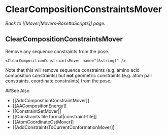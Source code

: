 # ClearCompositionConstraintsMover
*Back to [[Mover|Movers-RosettaScripts]] page.*
## ClearCompositionConstraintsMover

Remove any sequence constraints from the pose.

```
<ClearCompositionConstraintsMover name="(&string)" />
```

Note that this will remove sequence constraints (e.g. amino acid composition constraints) but **not** geometric constraints (e.g. atom pair constraints, coordinate constraints) from the pose.


##See Also

* [[AddCompositionConstraintMover]]
* [[AACompositionEnergy]]
* [[ConstraintSetMover]]
* [[Constraints file format|constraint-file]]
* [[AtomCoordinateCstMover]]
* [[AddConstraintsToCurrentConformationMover]]